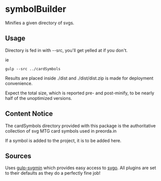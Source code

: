 # symbolBuilder

Minifies a given directory of svgs.

## Usage

Directory is fed in with --src, you'll get yelled at if you don't.

ie

	gulp --src ../cardSymbols

Results are placed inside ./dist and ./dist/dist.zip is made for deployment convenience.

Expect the total size, which is reported pre- and post-minify, to be nearly half of the unoptimized versions.

## Content Notice

The cardSymbols directory provided with this package is the authoritative collection of svg MTG card symbols used in preorda.in

If a symbol is added to the project, it is to be added here.

## Sources

Uses [gulp-svgmin](https://github.com/ben-eb/gulp-svgmin) which provides easy access to [svgo](https://github.com/svg/svgo). All plugins are set to their defaults as they do a perfectly fine job!